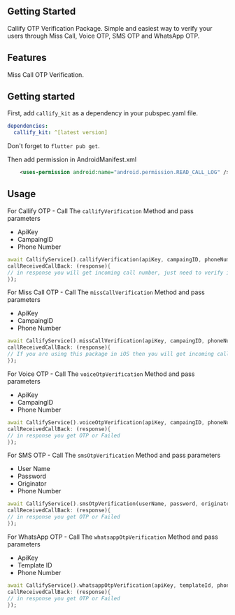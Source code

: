 <!--
This README describes the package. If you publish this package to pub.dev,
this README's contents appear on the landing page for your package.

For information about how to write a good package README, see the guide for
[writing package pages](https://dart.dev/guides/libraries/writing-package-pages).

For general information about developing packages, see the Dart guide for
[creating packages](https://dart.dev/guides/libraries/create-library-packages)
and the Flutter guide for
[developing packages and plugins](https://flutter.dev/developing-packages).
-->

## Getting Started

Callify OTP Verification Package. Simple and easiest way to verify your users through Miss Call, Voice OTP, SMS OTP and WhatsApp OTP.

## Features

Miss Call OTP Verification.

## Getting started

First, add `callify_kit` as a dependency in your pubspec.yaml file.
```yaml
dependencies:
  callify_kit: ^[latest version]
```

Don't forget to `flutter pub get`.

Then add permission in AndroidManifest.xml
```xml
    <uses-permission android:name="android.permission.READ_CALL_LOG" />
```

## Usage

For Callify OTP - Call The  ```callifyVerification```  Method and pass parameters
- ApiKey
- CampaingID
- Phone Number



```dart
await CallifyService().callifyVerification(apiKey, campaingID, phoneNumber,
callReceivedCallBack: (response){
// in response you will get incoming call number, just need to verify it
});
```

For Miss Call OTP - Call The  ```missCallVerification```  Method and pass parameters
- ApiKey
- CampaingID
- Phone Number



```dart
await CallifyService().missCallVerification(apiKey, campaingID, phoneNumber,
callReceivedCallBack: (response){
// If you are using this package in iOS then you will get incoming call number in response and in Android this package will detect the incoming call and validate it with response number
});
```

For Voice OTP - Call The  ```voiceOtpVerification```  Method and pass parameters
- ApiKey
- CampaingID
- Phone Number



```dart
await CallifyService().voiceOtpVerification(apiKey, campaingID, phoneNumber,
callReceivedCallBack: (response){
// in response you get OTP or Failed
});
```

For SMS OTP - Call The  ```smsOtpVerification```  Method and pass parameters
- User Name
- Password
- Originator
- Phone Number




```dart
await CallifyService().smsOtpVerification(userName, password, originator, phoneNumber,
callReceivedCallBack: (response){
// in response you get OTP or Failed
});
```

For WhatsApp OTP - Call The  ```whatsappOtpVerification```  Method and pass parameters
- ApiKey
- Template ID
- Phone Number




```dart
await CallifyService().whatsappOtpVerification(apiKey, templateId, phoneNumber,
callReceivedCallBack: (response){
// in response you get OTP or Failed 
});
```
